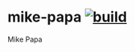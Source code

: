 # mike-papa [![build](https://travis-ci.org/angellandros/mike-papa.svg?branch=master)](https://travis-ci.org/angellandros/mike-papa)
Mike Papa

